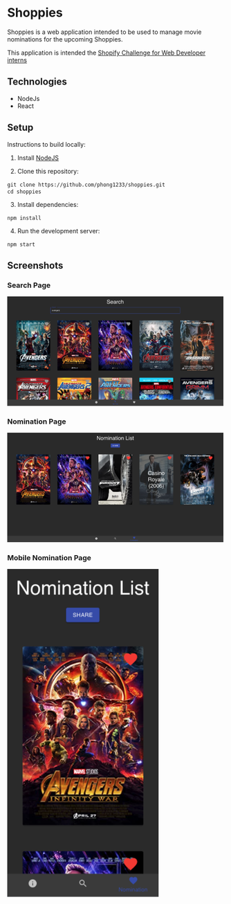 # Shoppies

Shoppies is a web application intended to be used to manage movie nominations for the upcoming Shoppies.

This application is intended the [Shopify Challenge for Web Developer interns](https://docs.google.com/document/d/1AZO0BZwn1Aogj4f3PDNe1mhq8pKsXZxtrG--EIbP_-w/edit)

## Technologies

* NodeJs
* React

## Setup

Instructions to build locally:

1. Install [NodeJS](https://nodejs.org/en/)

2. Clone this repository:
```
git clone https://github.com/phong1233/shoppies.git
cd shoppies
```

3. Install dependencies:
```
npm install
```

4. Run the development server:
```
npm start
```

## Screenshots

### Search Page
<img src="https://github.com/phong1233/shoppies/blob/master/screenshots/search.png?raw=true"
     alt="Screenshot search"
     style="width: 500px;" />

### Nomination Page
<img src="https://github.com/phong1233/shoppies/blob/master/screenshots/nominees.png?raw=true"
     alt="Screenshot Nomination page"
     style="width: 500px;" />

### Mobile Nomination Page
<img src="https://github.com/phong1233/shoppies/blob/master/screenshots/mobile.png?raw=true"
     alt="Screenshot Mobile page"
     style="width: 350px;" />
